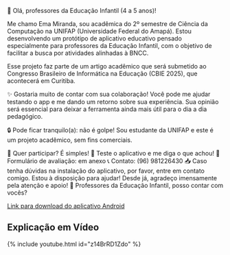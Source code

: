 👋 Olá, professores da Educação Infantil (4 a 5 anos)!

Me chamo Ema Miranda, sou acadêmica do 2º semestre de Ciência da Computação na UNIFAP (Universidade Federal do Amapá). Estou desenvolvendo um protótipo de aplicativo educativo pensado especialmente para professores da Educação Infantil, com o objetivo de facilitar a busca por atividades alinhadas à BNCC.

Esse projeto faz parte de um artigo acadêmico que será submetido ao Congresso Brasileiro de Informática na Educação (CBIE 2025), que acontecerá em Curitiba.

✨ Gostaria muito de contar com sua colaboração!
Você pode me ajudar testando o app e me dando um retorno sobre sua experiência. Sua opinião será essencial para deixar a ferramenta ainda mais útil para o dia a dia pedagógico.

🔒 Pode ficar tranquilo(a): não é golpe!
Sou estudante da UNIFAP e este é um projeto acadêmico, sem fins comerciais.

📲 Quer participar? É simples!
💬 Teste o aplicativo e me diga o que achou!
🔗 Formulário de avaliação: em anexo
📞 Contato: (96) 981226430
📥 Caso tenha dúvidas na instalação do aplicativo, por favor, entre em contato comigo. Estou à disposição para ajudar!
Desde já, agradeço imensamente pela atenção e apoio!
🤍 Professores da Educação Infantil, posso contar com vocês?


[Link para download do aplicativo Android](https://adolfont.github.io/research/app/BNCC_ATIVIDADES.apk)

## Explicação em Vídeo

{% include youtube.html id="z14BrRD1Zdo" %}

